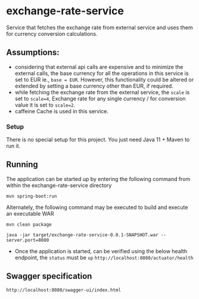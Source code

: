 # exchange-rate-service

Service that fetches the exchange rate from external service and uses them for currency conversion calculations.

## Assumptions:
  * considering that external api calls are expensive and to minimize the external calls, the base currency for all the operations in this service is set to EUR ie., `base = EUR`.
   However, this functionality could be altered or extended by setting a base currency other than EUR, if required.
  * while fetching the exchange rate from the external service, the `scale` is set to ``scale=4``, Exchange rate for any single currency / for conversion value it is set to `scale=2`. 
  * caffeine Cache is used in this service. 
  
### Setup

There is no special setup for this project. You just need Java 11 + Maven to run it.

## Running
The application can be started up by entering the following command from within the exchange-rate-service directory

`mvn spring-boot:run`

Alternately, the following command may be executed to build and execute an executable WAR

`mvn clean package`

`java -jar target/exchange-rate-service-0.0.1-SNAPSHOT.war --server.port=8080`

* Once the application is started, can be verified using the below health endpoint, the `status` must be `up`
``http://localhost:8080/actuator/health``

## Swagger specification
``http://localhost:8080/swagger-ui/index.html``

